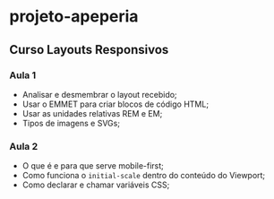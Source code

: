 # projeto-apeperia
## Curso Layouts Responsivos

### Aula 1
* Analisar e desmembrar o layout recebido;
* Usar o EMMET para criar blocos de código HTML;
* Usar as unidades relativas REM e EM;
* Tipos de imagens e SVGs;

### Aula 2
- O que é e para que serve mobile-first;
- Como funciona o `initial-scale` dentro do conteúdo do Viewport;
- Como declarar e chamar variáveis CSS;